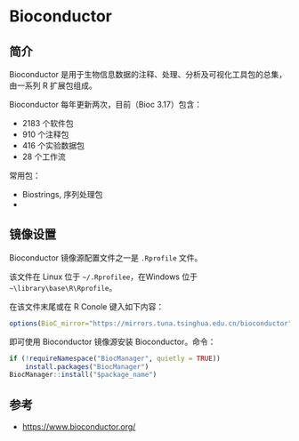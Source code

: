 # Bioconductor

## 简介

Bioconductor 是用于生物信息数据的注释、处理、分析及可视化工具包的总集，由一系列 R 扩展包组成。

Bioconductor 每年更新两次，目前（Bioc 3.17）包含：

- 2183 个软件包
- 910 个注释包
- 416 个实验数据包
- 28 个工作流

常用包：

- Biostrings, 序列处理包
- 

## 镜像设置

Bioconductor 镜像源配置文件之一是 `.Rprofile` 文件。

该文件在 Linux 位于 `~/.Rprofilee`，在Windows 位于 `~\library\base\R\Rprofile`。

在该文件末尾或在 R Conole 键入如下内容：

```r
options(BioC_mirror="https://mirrors.tuna.tsinghua.edu.cn/bioconductor")
```

即可使用 Bioconductor 镜像源安装 Bioconductor。命令：

```r
if (!requireNamespace("BiocManager", quietly = TRUE))
    install.packages("BiocManager")
BiocManager::install("$package_name")
```

## 参考

- https://www.bioconductor.org/
